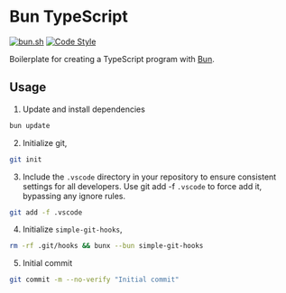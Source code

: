 # Bun TypeScript

<p>
  <a href="https://bun.sh">
    <img
      alt="bun.sh"
      src="https://img.shields.io/badge/Bun-%23000000.svg?style=flat-square&logo=bun&logoColor=white"></a>
  <a href="https://github.com/antfu/eslint-config">
    <img
      alt="Code Style"
      src="https://antfu.me/badge-code-style.svg"></a>
</p>

Boilerplate for creating a TypeScript program with [Bun](https://bun.sh).

## Usage

1. Update and install dependencies

```bash
bun update
```

2. Initialize git,

```bash
git init
```

3. Include the `.vscode` directory in your repository to ensure consistent settings for all developers. Use git add -f `.vscode` to force add it, bypassing any ignore rules.

```bash
git add -f .vscode
```

4. Initialize `simple-git-hooks`,

```bash
rm -rf .git/hooks && bunx --bun simple-git-hooks
```

5. Initial commit

```bash
git commit -m --no-verify "Initial commit"
```
